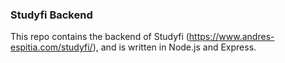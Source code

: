 ### Studyfi Backend

This repo contains the backend of Studyfi (https://www.andres-espitia.com/studyfi/), and is written in Node.js and Express.

